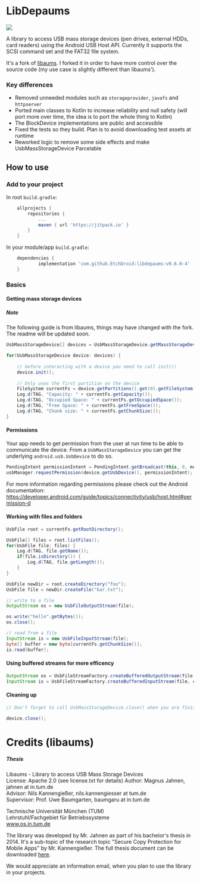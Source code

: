 # LibDepaums

[![](https://jitpack.io/v/EtchDroid/libdepaums.svg)](https://jitpack.io/#EtchDroid/libdepaums)

A library to access USB mass storage devices (pen drives, external HDDs, card readers) using the Android USB Host API. Currently it supports the SCSI command set and the FAT32 file system.

It's a fork of [libaums](https://github.com/magnusja/libaums). I forked it in order to have more control over the source code (my use case is slightly different than libaums').

### Key differences

- Removed unneeded modules such as `storageprovider`, `javafs` and `httpserver`
- Ported main classes to Kotlin to increase reliability and null safety (will port more over time, the idea is to port the whole thing to Kotlin)
- The BlockDevice implementations are public and accessible
- Fixed the tests so they build. Plan is to avoid downloading test assets at runtime
- Reworked logic to remove some side effects and make UsbMassStorageDevice Parcelable

## How to use

### Add to your project

In root `build.gradle`:

```gradle
	allprojects {
		repositories {
			...
			maven { url 'https://jitpack.io' }
		}
	}
```

In your module/app `build.gradle`:

```gradle
	dependencies {
	        implementation 'com.github.EtchDroid:libdepaums:v0.6.0-4'
	}
```

### Basics
#### Getting mass storage devices

##### Note
The following guide is from libaums, things may have changed with the fork. The readme will be updated soon.

```java
UsbMassStorageDevice[] devices = UsbMassStorageDevice.getMassStorageDevices(this /* Context or Activity */);

for(UsbMassStorageDevice device: devices) {
    
    // before interacting with a device you need to call init()!
    device.init();
    
    // Only uses the first partition on the device
    FileSystem currentFs = device.getPartitions().get(0).getFileSystem();
    Log.d(TAG, "Capacity: " + currentFs.getCapacity());
    Log.d(TAG, "Occupied Space: " + currentFs.getOccupiedSpace());
    Log.d(TAG, "Free Space: " + currentFs.getFreeSpace());
    Log.d(TAG, "Chunk size: " + currentFs.getChunkSize());
}
```

#### Permissions

Your app needs to get permission from the user at run time to be able to communicate the device. From a `UsbMassStorageDevice` you can get the underlying `android.usb.UsbDevice` to do so.

```java
PendingIntent permissionIntent = PendingIntent.getBroadcast(this, 0, new Inten(ACTION_USB_PERMISSION), 0);
usbManager.requestPermission(device.getUsbDevice(), permissionIntent);
```

For more information regarding permissions please check out the Android documentation: https://developer.android.com/guide/topics/connectivity/usb/host.html#permission-d

#### Working with files and folders

```java
UsbFile root = currentFs.getRootDirectory();

UsbFile[] files = root.listFiles();
for(UsbFile file: files) {
    Log.d(TAG, file.getName());
    if(file.isDirectory()) {
        Log.d(TAG, file.getLength());
    }
}

UsbFile newDir = root.createDirectory("foo");
UsbFile file = newDir.createFile("bar.txt");

// write to a file
OutputStream os = new UsbFileOutputStream(file);

os.write("hello".getBytes());
os.close();

// read from a file
InputStream is = new UsbFileInputStream(file);
byte[] buffer = new byte[currentFs.getChunkSize()];
is.read(buffer);
```

#### Using buffered streams for more efficency

```java
OutputStream os = UsbFileStreamFactory.createBufferedOutputStream(file, currentFs);
InputStream is = UsbFileStreamFactory.createBufferedInputStream(file, currentFs);
```

#### Cleaning up

```java
// Don't forget to call UsbMassStorageDevice.close() when you are finished

device.close();
```

# Credits (libaums)

##### Thesis

Libaums - Library to access USB Mass Storage Devices  
License: Apache 2.0 (see license.txt for details)
Author: Magnus Jahnen, jahnen at in.tum.de  
Advisor: Nils Kannengießer, nils.kannengiesser at tum.de  
Supervisor: Prof. Uwe Baumgarten, baumgaru at in.tum.de  


Technische Universität München (TUM)  
Lehrstuhl/Fachgebiet für Betriebssysteme  
www.os.in.tum.de  

The library was developed by Mr. Jahnen as part of his bachelor's thesis in 2014. It's a sub-topic of the research topic "Secure Copy Protection for Mobile Apps" by Mr. Kannengießer. The full thesis document can be downloaded [here](https://www.os.in.tum.de/fileadmin/w00bdp/www/Lehre/Abschlussarbeiten/Jahnen-thesis.pdf).

We would appreciate an information email, when you plan to use the library in your projects.

